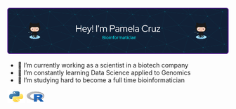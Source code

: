 ![Header](./github-header-image.png)

- 🔭 I’m currently working as a scientist in a biotech company
- 🌱 I’m constantly learning Data Science applied to Genomics
- 👯 I’m studying hard to become a full time bioinformatician

<div style="display: inline_block">
  <img align="center" alt="Python" height="30" width="40" src="https://raw.githubusercontent.com/devicons/devicon/master/icons/python/python-original.svg">
  <img align="center" alt="R" height="30" width="40" src="https://raw.githubusercontent.com/devicons/devicon/master/icons/r/r-original.svg">
</div>
